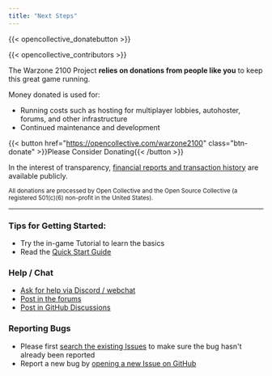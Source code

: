 ```yaml
---
title: "Next Steps"
---
```


{{< opencollective_donatebutton >}}

{{< opencollective_contributors >}}

The Warzone 2100 Project **relies on donations from people like you** to keep this great game running.

Money donated is used for:
- Running costs such as hosting for multiplayer lobbies, autohoster, forums, and other infrastructure
- Continued maintenance and development

{{< button href="https://opencollective.com/warzone2100" class="btn-donate" >}}Please Consider Donating{{< /button >}}

In the interest of transparency, [financial reports and transaction history](https://opencollective.com/warzone2100/transactions) are available publicly.

<sub>All donations are processed by Open Collective and the Open Source Collective (a registered 501(c)(6) non-profit in the United States).</sub>

-----

### Tips for Getting Started:

- Try the in-game Tutorial to learn the basics
- Read the [Quick Start Guide](https://github.com/Warzone2100/warzone2100/blob/master/doc/quickstartguide.asciidoc#warzone-2100-quick-start-guide)

### Help / Chat

- [Ask for help via Discord / webchat](webchat.md)
- [Post in the forums](https://forums.wz2100.net/)
- [Post in GitHub Discussions](https://github.com/Warzone2100/warzone2100/discussions)

### Reporting Bugs

- Please first [search the existing Issues](https://github.com/Warzone2100/warzone2100/issues) to make sure the bug hasn't already been reported
- Report a new bug by [opening a new Issue on GitHub](https://github.com/Warzone2100/warzone2100/issues/new/choose)
